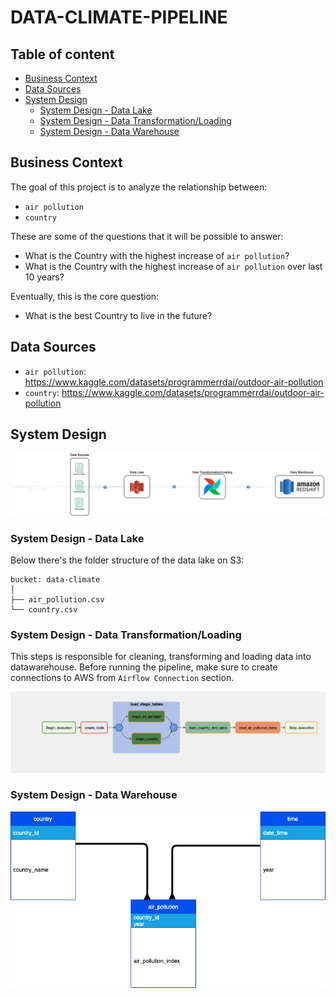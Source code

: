# DATA-CLIMATE-PIPELINE

## Table of content
- [Business Context](#business_context)
- [Data Sources](#data_sources)
- [System Design](#system_design)
    * [System Design - Data Lake](#system_design_data_lake)
    * [System Design - Data Transformation/Loading](#system_design_data_transformation)
    * [System Design - Data Warehouse](#system_design_data_warehouse)


<a name="business_context"/>

## Business Context
The goal of this project is to analyze the relationship between:
* `air pollution`
* `country`

These are some of the questions that it will be possible to answer:
* What is the Country with the highest increase of `air pollution`?
* What is the Country with the highest increase of `air pollution` over last 10 years?

Eventually, this is the core question:
* What is the best Country to live in the future?

<a name="data_sources"/>

## Data Sources
* `air pollution`: https://www.kaggle.com/datasets/programmerrdai/outdoor-air-pollution
* `country`: https://www.kaggle.com/datasets/programmerrdai/outdoor-air-pollution

<a name="system_design"/>

## System Design
![alt](docs/images/data_climate_workflow.drawio.png)


<a name="system_design_data_lake"/>

### System Design - Data Lake
Below there's the folder structure of the data lake on S3:
```
bucket: data-climate
│
├── air_pollution.csv
└── country.csv
```


<a name="system_design_data_transformation"/>

### System Design - Data Transformation/Loading
This steps is responsible for cleaning, transforming and loading data into datawarehouse.
Before running the pipeline, make sure to create connections to AWS from `Airflow Connection` section.

![alt](docs/images/dag.png)



<a name="system_design_data_warehouse"/>

### System Design - Data Warehouse

![alt](docs/images/er.drawio.png)


